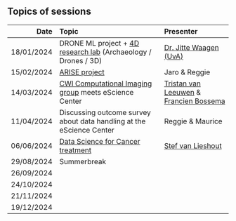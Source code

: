 ## Topics of sessions

| Date          | Topic                                      | Presenter  |
| -------------:|:------------------------------------------ |:---------- |
| 18/01/2024 | DRONE ML project + [4D research lab](https://4dresearchlab.nl/) (Archaeology / Drones / 3D) |  [Dr. Jitte Waagen (UvA)](https://www.uva.nl/profiel/w/a/j.waagen/j.waagen.html?cb#Publicaties)|
| 15/02/2024 | [ARISE project](https://research-software-directory.org/projects/arise) | Jaro & Reggie |
| 14/03/2024 | [CWI Computational Imaging group](https://www.cwi.nl/en/groups/computational-imaging/) meets eScience Center | [Tristan van Leeuwen](https://www.cwi.nl/nl/people/tristan-van-leeuwen/) & [Francien Bossema](https://www.esciencecenter.nl/fellowship-programme/francien-bossema/)|
| 11/04/2024 | Discussing outcome survey about data handling at the eScience Center | Reggie & Maurice | 
| 06/06/2024 | [Data Science for Cancer treatment](https://www.hartwigmedicalfoundation.nl/)  | [Stef van Lieshout](https://github.com/stefvanlieshout) |
| 29/08/2024 | Summerbreak | |
| 26/09/2024 | | |
| 24/10/2024 | | |
| 21/11/2024 | | |
| 19/12/2024 | | |
